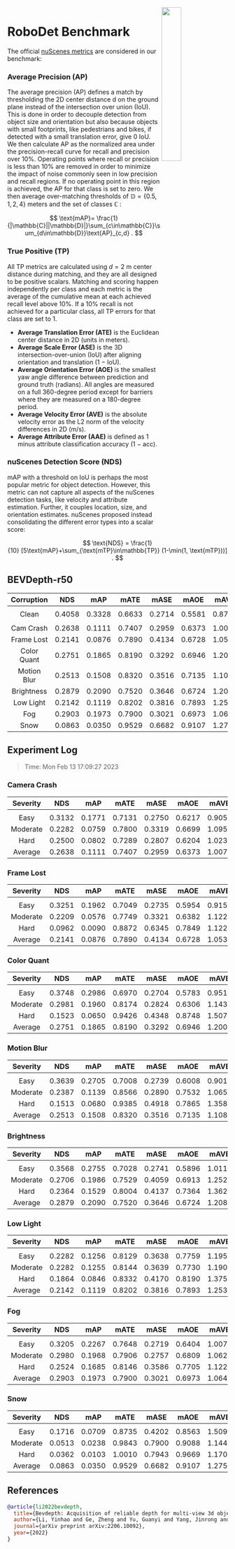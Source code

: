 <img src="F:\Research\Robust BEV Detection\Robust-BEV-Detection\docs\figs\logo2.png" align="right" width="30%">

# RoboDet Benchmark

The official [nuScenes metrics](https://www.nuscenes.org/object-detection/?externalData=all&mapData=all&modalities=Any) are considered in our benchmark:

### Average Precision (AP)

The average precision (AP) defines a match by thresholding the 2D center distance d on the ground plane instead of the intersection over union (IoU). This is done in order to decouple detection from object size and orientation but also because objects with small footprints, like pedestrians and bikes, if detected with a small translation error, give $0$ IoU.
We then calculate AP as the normalized area under the precision-recall curve for recall and precision over 10%. Operating points where recall or precision is less than $10$% are removed in order to minimize the impact of noise commonly seen in low precision and recall regions. If no operating point in this region is achieved, the AP for that class is set to zero. We then average over-matching thresholds of $\mathbb{D}=\{0.5, 1, 2, 4\}$ meters and the set of classes $\mathbb{C}$ :

$$
\text{mAP}= \frac{1}{|\mathbb{C}||\mathbb{D}|}\sum_{c\in\mathbb{C}}\sum_{d\in\mathbb{D}}\text{AP}_{c,d} .
$$

### True Positive (TP)

All TP metrics are calculated using $d=2$ m center distance during matching, and they are all designed to be positive scalars. Matching and scoring happen independently per class and each metric is the average of the cumulative mean at each achieved recall level above $10$%. If a $10$% recall is not achieved for a particular class, all TP errors for that class are set to $1$. 

- **Average Translation Error (ATE)** is the Euclidean center distance in 2D (units in meters). 
- **Average Scale Error (ASE)** is the 3D intersection-over-union (IoU) after aligning orientation and translation ($1$ − IoU).
- **Average Orientation Error (AOE)** is the smallest yaw angle difference between prediction and ground truth (radians). All angles are measured on a full $360$-degree period except for barriers where they are measured on a $180$-degree period.
- **Average Velocity Error (AVE)** is the absolute velocity error as the L2 norm of the velocity differences in 2D (m/s).
- **Average Attribute Error (AAE)** is defined as $1$ minus attribute classification accuracy ($1$ − acc).

### nuScenes Detection Score (NDS)

mAP with a threshold on IoU is perhaps the most popular metric for object detection. However, this metric can not capture all aspects of the nuScenes detection tasks, like velocity and attribute estimation. Further, it couples location, size, and orientation estimates. nuScenes proposed instead consolidating the different error types into a scalar score:

$$
\text{NDS} = \frac{1}{10} [5\text{mAP}+\sum_{\text{mTP}\in\mathbb{TP}} (1-\min(1, \text{mTP}))] .
$$


## BEVDepth-r50

| **Corruption** | **NDS** | **mAP** | **mATE** | **mASE** | **mAOE** | **mAVE** | **mAAE** |
| :------------: | :-----: | :-----: | :------: | :------: | :------: | :------: | :------: |
|                |         |         |          |          |          |          |          |
|     Clean      | 0.4058 | 0.3328 | 0.6633 | 0.2714 | 0.5581 | 0.8763 | 0.2369 |
|                |         |         |          |          |          |          |          |
|   Cam Crash    | 0.2638    | 0.1111    | 0.7407     | 0.2959     | 0.6373     | 1.0079     | 0.2749     |
|   Frame Lost   | 0.2141    | 0.0876    | 0.7890     | 0.4134     | 0.6728     | 1.0536     | 0.4498     |
|  Color Quant   | 0.2751    | 0.1865    | 0.8190     | 0.3292     | 0.6946     | 1.2008     | 0.3552     |
|  Motion Blur   | 0.2513    | 0.1508    | 0.8320     | 0.3516     | 0.7135     | 1.1084     | 0.3765     |
|   Brightness   | 0.2879    | 0.2090    | 0.7520     | 0.3646     | 0.6724     | 1.2089     | 0.3766     |
|   Low Light    | 0.2142    | 0.1119    | 0.8202     | 0.3816     | 0.7893     | 1.2536     | 0.4260     |
|      Fog       | 0.2903    | 0.1973    | 0.7900     | 0.3021     | 0.6973     | 1.0640     | 0.2940     |
|      Snow      | 0.0863    | 0.0350    | 0.9529     | 0.6682     | 0.9107     | 1.2750     | 0.7802     |


## Experiment Log

> Time: Mon Feb 13 17:09:27 2023


### Camera Crash

| **Severity** | **NDS** | **mAP** | **mATE** | **mASE** | **mAOE** | **mAVE** | **mAAE** |
| :----------: | :-----: | :-----: | :------: | :------: | :------: | :------: | :------: |
|              |         |         |          |          |          |          |          |
|     Easy     | 0.3132    | 0.1771    | 0.7131     | 0.2750     | 0.6217     | 0.9053     | 0.2379     |
|   Moderate   | 0.2282    | 0.0759    | 0.7800     | 0.3319     | 0.6699     | 1.0951     | 0.3160     |
|     Hard     | 0.2500    | 0.0802    | 0.7289     | 0.2807     | 0.6204     | 1.0232     | 0.2709     |
|   Average    | 0.2638    | 0.1111    | 0.7407     | 0.2959     | 0.6373     | 1.0079     | 0.2749     |


### Frame Lost

| **Severity** | **NDS** | **mAP** | **mATE** | **mASE** | **mAOE** | **mAVE** | **mAAE** |
| :----------: | :-----: | :-----: | :------: | :------: | :------: | :------: | :------: |
|              |         |         |          |          |          |          |          |
|     Easy     | 0.3251    | 0.1962    | 0.7049     | 0.2735     | 0.5954     | 0.9158     | 0.2398     |
|   Moderate   | 0.2209    | 0.0576    | 0.7749     | 0.3321     | 0.6382     | 1.1222     | 0.3333     |
|     Hard     | 0.0962    | 0.0090    | 0.8872     | 0.6345     | 0.7849     | 1.1228     | 0.7764     |
|   Average    | 0.2141    | 0.0876    | 0.7890     | 0.4134     | 0.6728     | 1.0536     | 0.4498     |


### Color Quant

| **Severity** | **NDS** | **mAP** | **mATE** | **mASE** | **mAOE** | **mAVE** | **mAAE** |
| :----------: | :-----: | :-----: | :------: | :------: | :------: | :------: | :------: |
|              |         |         |          |          |          |          |          |
|     Easy     | 0.3748    | 0.2986    | 0.6970     | 0.2704     | 0.5783     | 0.9511     | 0.2475     |
|   Moderate   | 0.2981    | 0.1960    | 0.8174     | 0.2824     | 0.6306     | 1.1438     | 0.2688     |
|     Hard     | 0.1523    | 0.0650    | 0.9426     | 0.4348     | 0.8748     | 1.5074     | 0.5494     |
|   Average    | 0.2751    | 0.1865    | 0.8190     | 0.3292     | 0.6946     | 1.2008     | 0.3552     |


### Motion Blur

| **Severity** | **NDS** | **mAP** | **mATE** | **mASE** | **mAOE** | **mAVE** | **mAAE** |
| :----------: | :-----: | :-----: | :------: | :------: | :------: | :------: | :------: |
|              |         |         |          |          |          |          |          |
|     Easy     | 0.3639    | 0.2705    | 0.7008     | 0.2739     | 0.6008     | 0.9018     | 0.2361     |
|   Moderate   | 0.2387    | 0.1139    | 0.8566     | 0.2890     | 0.7532     | 1.0651     | 0.2836     |
|     Hard     | 0.1513    | 0.0680    | 0.9385     | 0.4918     | 0.7865     | 1.3584     | 0.6099     |
|   Average    | 0.2513    | 0.1508    | 0.8320     | 0.3516     | 0.7135     | 1.1084     | 0.3765     |


### Brightness

| **Severity** | **NDS** | **mAP** | **mATE** | **mASE** | **mAOE** | **mAVE** | **mAAE** |
| :----------: | :-----: | :-----: | :------: | :------: | :------: | :------: | :------: |
|              |         |         |          |          |          |          |          |
|     Easy     | 0.3568    | 0.2755    | 0.7028     | 0.2741     | 0.5896     | 1.0115     | 0.2428     |
|   Moderate   | 0.2706    | 0.1986    | 0.7529     | 0.4059     | 0.6913     | 1.2522     | 0.4370     |
|     Hard     | 0.2364    | 0.1529    | 0.8004     | 0.4137     | 0.7364     | 1.3629     | 0.4501     |
|   Average    | 0.2879    | 0.2090    | 0.7520     | 0.3646     | 0.6724     | 1.2089     | 0.3766     |


### Low Light

| **Severity** | **NDS** | **mAP** | **mATE** | **mASE** | **mAOE** | **mAVE** | **mAAE** |
| :----------: | :-----: | :-----: | :------: | :------: | :------: | :------: | :------: |
|              |         |         |          |          |          |          |          |
|     Easy     | 0.2282    | 0.1256    | 0.8129     | 0.3638     | 0.7759     | 1.1950     | 0.3940     |
|   Moderate   | 0.2282    | 0.1255    | 0.8144     | 0.3639     | 0.7730     | 1.1900     | 0.3939     |
|     Hard     | 0.1864    | 0.0846    | 0.8332     | 0.4170     | 0.8190     | 1.3759     | 0.4902     |
|   Average    | 0.2142    | 0.1119    | 0.8202     | 0.3816     | 0.7893     | 1.2536     | 0.4260     |


### Fog

| **Severity** | **NDS** | **mAP** | **mATE** | **mASE** | **mAOE** | **mAVE** | **mAAE** |
| :----------: | :-----: | :-----: | :------: | :------: | :------: | :------: | :------: |
|              |         |         |          |          |          |          |          |
|     Easy     | 0.3205    | 0.2267    | 0.7648     | 0.2719     | 0.6404     | 1.0073     | 0.2507     |
|   Moderate   | 0.2980    | 0.1968    | 0.7906     | 0.2757     | 0.6809     | 1.0621     | 0.2563     |
|     Hard     | 0.2524    | 0.1685    | 0.8146     | 0.3586     | 0.7705     | 1.1227     | 0.3751     |
|   Average    | 0.2903    | 0.1973    | 0.7900     | 0.3021     | 0.6973     | 1.0640     | 0.2940     |


### Snow

| **Severity** | **NDS** | **mAP** | **mATE** | **mASE** | **mAOE** | **mAVE** | **mAAE** |
| :----------: | :-----: | :-----: | :------: | :------: | :------: | :------: | :------: |
|              |         |         |          |          |          |          |          |
|     Easy     | 0.1716    | 0.0709    | 0.8735     | 0.4202     | 0.8563     | 1.5095     | 0.4884     |
|   Moderate   | 0.0513    | 0.0238    | 0.9843     | 0.7900     | 0.9088     | 1.1445     | 0.9236     |
|     Hard     | 0.0362    | 0.0103    | 1.0010     | 0.7943     | 0.9669     | 1.1709     | 0.9287     |
|   Average    | 0.0863    | 0.0350    | 0.9529     | 0.6682     | 0.9107     | 1.2750     | 0.7802     |



## References

```bib
@article{li2022bevdepth,
  title={Bevdepth: Acquisition of reliable depth for multi-view 3d object detection},
  author={Li, Yinhao and Ge, Zheng and Yu, Guanyi and Yang, Jinrong and Wang, Zengran and Shi, Yukang and Sun, Jianjian and Li, Zeming},
  journal={arXiv preprint arXiv:2206.10092},
  year={2022}
}
```